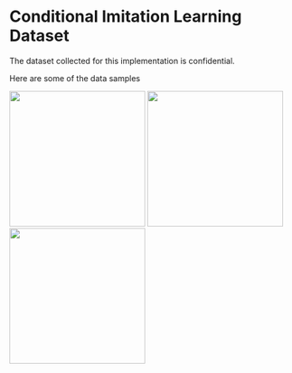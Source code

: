 # Conditional Imitation Learning Dataset

The dataset collected for this implementation is confidential.

Here are some of the data samples

<img src="https://github.com/nelsoonc/file_references/blob/main/CIL/data_sample1.jpg" height="240"/>
<img src="https://github.com/nelsoonc/file_references/blob/main/CIL/data_sample2.jpg" height="240"/>
<img src="https://github.com/nelsoonc/file_references/blob/main/CIL/data_sample3.jpg" height="240"/>

